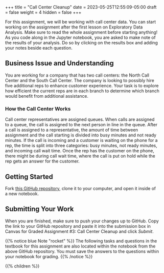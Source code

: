 +++
title = "Call Center Cleanup"
date = 2023-05-25T12:55:09-05:00
draft = false
weight = 4
hidden = false
+++

For this assignment, we will be working with call center data. You can start 
working on the assignment after the first lesson on Exploratory Data Analysis. 
Make sure to read the whole assignment before starting anything! As you code 
along in the Jupyter notebook, you are asked to make note of the results of 
your analysis. Do so by clicking on the results box and adding your notes 
beside each question.

## Business Issue and Understanding

You are working for a company that has two call centers: the North Call 
Center and the South Call Center. The company is looking to possibly hire five 
additional reps to enhance customer experience. Your task is to explore how 
efficient the current reps are in each branch to determine which branch would 
benefit from additional assistance.

### How the Call Center Works

Call center representatives are assigned queues. When calls are assigned to a 
queue, the call is assigned to the next person in line in the queue. After a call 
is assigned to a representative, the amount of time between assignment and the 
call starting is divided into busy minutes and not ready minutes. If the call is 
incoming and a customer is waiting on the phone for a rep, the time is split into 
three categories: busy minutes, not ready minutes, and incoming call wait time. 
Once the rep has the customer on the phone, there might be during call wait time, 
where the call is put on hold while the rep gets an answer for the customer.

## Getting Started

Fork [this GitHub repository](https://github.com/LaunchCodeEducation/call-center-cleanup-assignment), clone it to your computer, and open it inside of a new notebook.

## Submitting Your Work

When you are finished, make sure to push your changes up to GitHub. Copy the link to your GitHub 
repository and paste it into the submission box in Canvas for Graded Assignment #3: Call Center Cleanup and click *Submit*.

{{% notice blue Note "rocket" %}}
The following tasks and questions in the textbook for this assignment are also located within the notebook from the above GitHub repository. You must save the answers to the questions within your notebook for grading.
{{% /notice %}}

{{% children %}}

